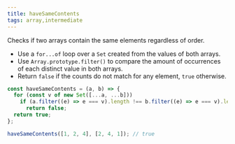 ```yaml
---
title: haveSameContents
tags: array,intermediate
---
```


Checks if two arrays contain the same elements regardless of order.

- Use a `for...of` loop over a `Set` created from the values of both arrays.
- Use `Array.prototype.filter()` to compare the amount of occurrences of each distinct value in both arrays.
- Return `false` if the counts do not match for any element, `true` otherwise.

```js
const haveSameContents = (a, b) => {
  for (const v of new Set([...a, ...b]))
    if (a.filter((e) => e === v).length !== b.filter((e) => e === v).length)
      return false;
  return true;
};
```

```js
haveSameContents([1, 2, 4], [2, 4, 1]); // true
```
